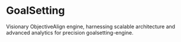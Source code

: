 # GoalSetting
Visionary ObjectiveAlign engine, harnessing scalable architecture and advanced analytics for precision goalsetting-engine.
